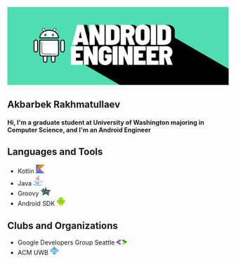 ![I am Android Engineer](https://github.com/A-Rakhmatullaev/A-Rakhmatullaev/blob/main/friday.png)



## Akbarbek Rakhmatullaev
#### Hi, I'm a graduate student at University of Washington majoring in Computer Science, and I'm an Android Engineer

## Languages and Tools
- Kotlin <img src="https://github.com/A-Rakhmatullaev/A-Rakhmatullaev/blob/main/kotlin.png" alt="kotlin" width="20" height="20"/>
- Java <img src="https://github.com/A-Rakhmatullaev/A-Rakhmatullaev/blob/main/java.png" alt="java" width="20" height="25"/>
- Groovy <img src="https://github.com/A-Rakhmatullaev/A-Rakhmatullaev/blob/main/groovy.png" alt="groovy" width="25" height="20"/>
- Android SDK <img src="https://github.com/A-Rakhmatullaev/A-Rakhmatullaev/blob/main/android.png" alt="android" width="20" height="20"/>

## Clubs and Organizations
- Google Developers Group Seattle <img src="https://github.com/A-Rakhmatullaev/A-Rakhmatullaev/blob/main/GDG.png" alt="GDG" width="24" height="12"/>
- ACM UWB <img src="https://github.com/A-Rakhmatullaev/A-Rakhmatullaev/blob/main/ACM.png" alt="ACM" width="20" height="20"/>




